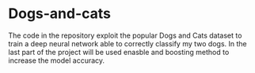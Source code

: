 # Dogs-and-cats

The code in the repository exploit the popular Dogs and Cats dataset to train a deep neural network able to correctly classify my two dogs. In the last part of the project will be used enasble and boosting method to increase the model accuracy.
